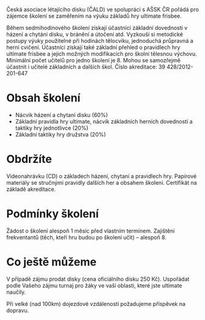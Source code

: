 Česká asociace létajícího disku (ČALD) ve spolupráci s AŠSK ČR pořádá pro zájemce školení se zaměřením na výuku základů hry ultimate frisbee.

Během sedmihodinového školení získají účastníci základní dovednosti v házení a chytání disku, v bránění a útočení atd. Vyzkouší si metodické postupy výuky použitelné při hodinách tělocviku, jednoduchá průpravná a herní cvičení. Účastníci získají také základní přehled o pravidlech hry ultimate frisbee a jejich možných modifikacích pro školní tělesnou výchovu. Minimální počet učitelů pro jedno školení je 8. Mohou se samozřejmě účastnit i učitelé základních a dalších škol. Číslo akreditace: 39 428/2012-201-647
 
# Obsah školení

- Nácvik házení a chytaní disku (60%)
- Základní pravidla hry ultimate, nácvik základních herních dovedností a taktiky hry jednotlivce (20%)
- Základní taktiky hry družstva (20%)
 
# Obdržíte 

Videonahrávku (CD) o základech házení, chytaní a pravidlech hry. Papírové materiály se stručnými pravidly dalších her a obsahem školení.
Certifikát na základě akreditace.
 
# Podmínky školení

Žádost o školení alespoň 1 měsíc před vlastním termínem.
Zajištění frekventantů (těch, kteří hru budou po školení učit) – alespoň 8. 
 
# Co ještě můžeme

V případě zájmu prodat disky (cena oficiálního disku 250 Kč).
Uspořádat podle Vašeho zájmu turnaj pro žáky ve vaší oblasti, které jste ultimate naučily.
 
Při velké (nad 100km) dojezdové vzdálenosti požadujeme příspěvek na dopravu.
